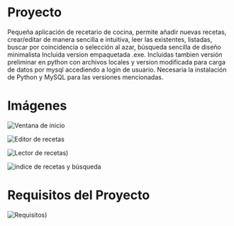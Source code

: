 # Proyecto

Pequeña aplicación de recetario de cocina, permite añadir nuevas recetas, crear/editar de manera sencilla e intuitiva, leer las existentes, listadas, buscar por coincidencia o selección al azar, búsqueda sencilla de diseño minimalista
Incluida version empaquetada .exe.
Incluidas tambien versión preliminar en python con archivos locales y version modificada para carga de datos por mysql accediendo a login de usuario.
Necesaria la instalación de Python y MySQL para las versiones mencionadas.



# Imágenes


![Ventana de inicio](https://i23.servimg.com/u/f23/11/92/85/94/captur11.png)

![Editor de recetas](https://i23.servimg.com/u/f23/11/92/85/94/captur10.png)

![Lector de recetas](https://i23.servimg.com/u/f23/11/92/85/94/captur14.png))

![índice de recetas y búsqueda ](https://i23.servimg.com/u/f23/11/92/85/94/captur13.png)



# Requisitos del Proyecto


![Requisitos](https://i23.servimg.com/u/f23/11/92/85/94/requis10.jpg))
